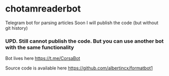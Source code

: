 # chotamreaderbot
Telegram bot for parsing articles
Soon I will publish the code (but without git history)

### UPD. Still cannot publish the code. But you can use another bot with the same functionality

Bot lives here https://t.me/CorsaBot

Source code is available here https://github.com/albertincx/formatbot1
